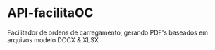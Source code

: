 # API-facilitaOC
Facilitador de ordens de carregamento, gerando PDF's baseados em arquivos modelo DOCX &amp; XLSX
